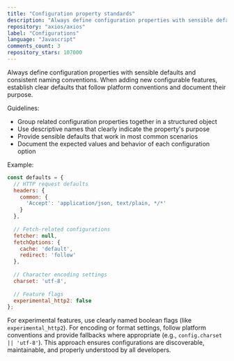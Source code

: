 ```yaml
---
title: "Configuration property standards"
description: "Always define configuration properties with sensible defaults and consistent naming conventions. When adding new configurable features, establish clear defaults that follow platform conventions and document their purpose."
repository: "axios/axios"
label: "Configurations"
language: "Javascript"
comments_count: 3
repository_stars: 107000
---
```


Always define configuration properties with sensible defaults and consistent naming conventions. When adding new configurable features, establish clear defaults that follow platform conventions and document their purpose.

Guidelines:
- Group related configuration properties together in a structured object
- Use descriptive names that clearly indicate the property's purpose
- Provide sensible defaults that work in most common scenarios
- Document the expected values and behavior of each configuration option

Example:
```javascript
const defaults = {
  // HTTP request defaults
  headers: {
    common: {
      'Accept': 'application/json, text/plain, */*'
    }
  },
  
  // Fetch-related configurations
  fetcher: null,
  fetchOptions: {
    cache: 'default',
    redirect: 'follow'
  },
  
  // Character encoding settings
  charset: 'utf-8',
  
  // Feature flags
  experimental_http2: false
};
```

For experimental features, use clearly named boolean flags (like `experimental_http2`). For encoding or format settings, follow platform conventions and provide fallbacks where appropriate (e.g., `config.charset || 'utf-8'`). This approach ensures configurations are discoverable, maintainable, and properly understood by all developers.
